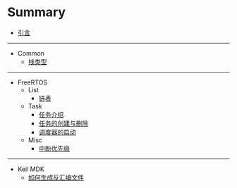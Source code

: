 # Summary

- [引言](README.md)

---

- Common
    - [栈类型](Common/Markdown/stack_type.md)

---

- FreeRTOS
    - List
        - [链表](FreeRTOS/Markdown/list.md)
    - Task
        - [任务介绍](FreeRTOS/Markdown/task_introduction.md)
        - [任务的创建与删除](FreeRTOS/Markdown/task_create_and_delete.md)
        - [调度器的启动](FreeRTOS/Markdown/task_start_scheduler.md)
    - Misc
        - [中断优先级](FreeRTOS/Markdown/misc_interrupt_priority.md)

---

- Keil MDK
    - [如何生成反汇编文件](Keil/Markdown/disassembly_output.md)
